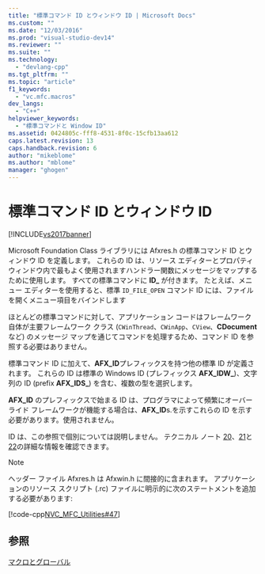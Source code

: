 ```yaml
---
title: "標準コマンド ID とウィンドウ ID | Microsoft Docs"
ms.custom: ""
ms.date: "12/03/2016"
ms.prod: "visual-studio-dev14"
ms.reviewer: ""
ms.suite: ""
ms.technology: 
  - "devlang-cpp"
ms.tgt_pltfrm: ""
ms.topic: "article"
f1_keywords: 
  - "vc.mfc.macros"
dev_langs: 
  - "C++"
helpviewer_keywords: 
  - "標準コマンドと Window ID"
ms.assetid: 0424805c-fff8-4531-8f0c-15cfb13aa612
caps.latest.revision: 13
caps.handback.revision: 6
author: "mikeblome"
ms.author: "mblome"
manager: "ghogen"
---
```

# 標準コマンド ID とウィンドウ ID
[!INCLUDE[vs2017banner](../../assembler/inline/includes/vs2017banner.md)]

Microsoft Foundation Class ライブラリには Afxres.h の標準コマンド ID とウィンドウ ID を定義します。  これらの ID は、リソース エディターとプロパティ ウィンドウ内で最もよく使用されますハンドラー関数にメッセージをマップするために使用します。  すべての標準コマンドに **ID\_** が付きます。  たとえば、メニュー エディターを使用すると、標準 `ID_FILE_OPEN` コマンド ID には、ファイルを開くメニュー項目をバインドします  
  
 ほとんどの標準コマンドに対して、アプリケーション コードはフレームワーク自体が主要フレームワーク クラス \(`CWinThread`、`CWinApp`、`CView`、**CDocument**など\) のメッセージ マップを通じてコマンドを処理するため、コマンド ID を参照する必要はありません。  
  
 標準コマンド ID に加えて、**AFX\_ID**プレフィックスを持つ他の標準 ID が定義されます。  これらの ID は標準の Windows ID \(プレフィックス **AFX\_IDW\_**\)、文字列の ID \(prefix **AFX\_IDS\_**\) を含む、複数の型を選択します。  
  
 **AFX\_ID** のプレフィックスで始まる ID は、プログラマによって頻繁にオーバーライド フレームワークが機能する場合は、**AFX\_ID**s.を示すこれらの ID を示す必要があります。使用されません。  
  
 ID は、この参照で個別については説明しません。  テクニカル ノート [20](../../mfc/tn020-id-naming-and-numbering-conventions.md)、[21](../../mfc/tn021-command-and-message-routing.md)と [22](../../mfc/tn022-standard-commands-implementation.md)の詳細な情報を確認できます。  
  
> [!NOTE]
>  ヘッダー ファイル Afxres.h は Afxwin.h に間接的に含まれます。  アプリケーションのリソース スクリプト \(.rc\) ファイルに明示的に次のステートメントを追加する必要があります:  
  
 [!code-cpp[NVC_MFC_Utilities#47](../../mfc/codesnippet/CPP/standard-command-and-window-ids_1.h)]  
  
## 参照  
 [マクロとグローバル](../../mfc/reference/mfc-macros-and-globals.md)